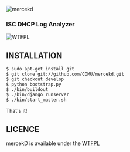 ![mercekd](http://i.imgur.com/IKDeu0I.png)
### ISC DHCP Log Analyzer

![WTFPL](http://www.wtfpl.net/wp-content/uploads/2012/12/wtfpl-badge-1.png)

## INSTALLATION

    $ sudo apt-get install git
    $ git clone git://github.com/COMU/mercekd.git
    $ git checkout develop
    $ python bootstrap.py
    $ ./bin/buildout
    $ ./bin/django runserver
    $ ./bin/start_master.sh

That's it!

## LICENCE

mercekD is available under the [WTFPL](http://sam.zoy.org/wtfpl/)


